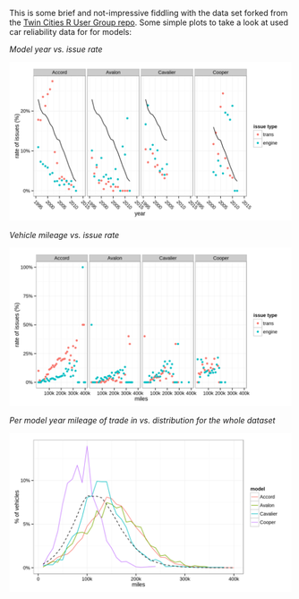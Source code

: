 This is some brief and not-impressive fiddling with the data set forked from the [Twin Cities R User Group repo](https://github.com/tcrug/car-reliability). Some simple plots to take a look at used car reliability data for for models:

*Model year vs. issue rate*

![year-vs-issue-rate](https://raw.githubusercontent.com/jwhendy/car-reliability/master/plots/year-vs-issue-rate.png)

*Vehicle mileage vs. issue rate*

![mileage-vs-issue-rate](https://raw.githubusercontent.com/jwhendy/car-reliability/master/plots/mileage-vs-issue-rate.png)

*Per model year mileage of trade in vs. distribution for the whole dataset*

![mileage-distribution-vs-ave](https://raw.githubusercontent.com/jwhendy/car-reliability/master/plots/mileage-distribution-vs-ave.png)